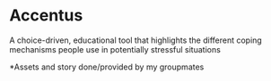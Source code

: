 # Accentus
A choice-driven, educational tool that highlights the different coping mechanisms people use in potentially stressful situations

*Assets and story done/provided by my groupmates
